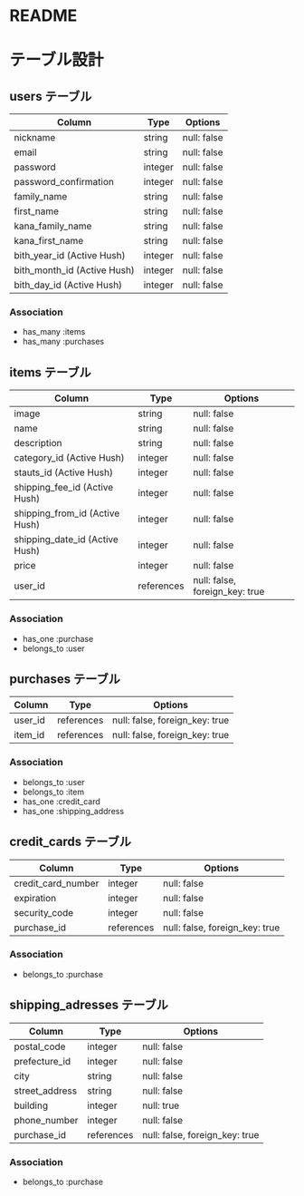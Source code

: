 # README
# テーブル設計

## users テーブル

| Column                      | Type    | Options     |
| --------------------------- | ------- | ----------- |
| nickname                    | string  | null: false |
| email                       | string  | null: false |
| password                    | integer | null: false |
| password_confirmation       | integer | null: false |
| family_name                 | string  | null: false |
| first_name                  | string  | null: false |
| kana_family_name            | string  | null: false |
| kana_first_name             | string  | null: false |
| bith_year_id (Active Hush)  | integer | null: false |
| bith_month_id (Active Hush) | integer | null: false |
| bith_day_id (Active Hush)   | integer | null: false |

### Association

- has_many :items
- has_many :purchases

## items テーブル

| Column                         | Type       | Options                        |
| ------------------------------ | ---------- | ------------------------------ |
| image                          | string     | null: false                    |
| name                           | string     | null: false                    |
| description                    | string     | null: false                    |
| category_id (Active Hush)      | integer    | null: false                    |
| stauts_id (Active Hush)        | integer    | null: false                    |
| shipping_fee_id (Active Hush)  | integer    | null: false                    |
| shipping_from_id (Active Hush) | integer    | null: false                    |
| shipping_date_id (Active Hush) | integer    | null: false                    |
| price                          | integer    | null: false                    |
| user_id                        | references | null: false, foreign_key: true |

### Association

- has_one :purchase
- belongs_to :user

## purchases テーブル

| Column  | Type       | Options                        |
| ------- | ---------- | ------------------------------ |
| user_id | references | null: false, foreign_key: true |
| item_id | references | null: false, foreign_key: true |

### Association

- belongs_to :user
- belongs_to :item
- has_one :credit_card
- has_one :shipping_address

## credit_cards テーブル

| Column             | Type       | Options                        |
| ------------------ | ---------- | ------------------------------ |
| credit_card_number | integer    | null: false                    |
| expiration         | integer    | null: false                    |
| security_code      | integer    | null: false                    |
| purchase_id        | references | null: false, foreign_key: true |

### Association

- belongs_to :purchase

## shipping_adresses テーブル

| Column         | Type       | Options                        |
| -------------- | ---------- | ------------------------------ |
| postal_code    | integer    | null: false                    |
| prefecture_id  | integer    | null: false                    |
| city           | string     | null: false                    |
| street_address | string     | null: false                    |
| building       | integer    | null: true                     |
| phone_number   | integer    | null: false                    |
| purchase_id    | references | null: false, foreign_key: true |

### Association

- belongs_to :purchase